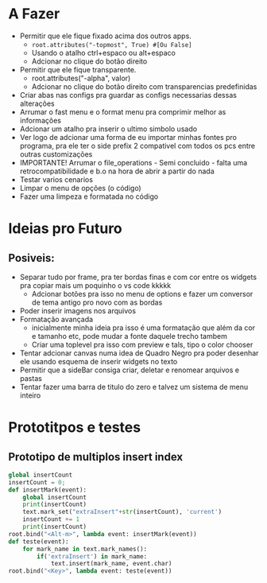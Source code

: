 # A Fazer
* Permitir que ele fique fixado acima dos outros apps.
  * `root.attributes("-topmost", True) #[Ou False]`
  * Usando o atalho ctrl+espaco ou alt+espaco
  * Adcionar no clique do botão direito
* Permitir que ele fique transparente.
  * root.attributes("-alpha", valor)
  * Adcionar no clique do botão direito com transparencias predefinidas
* Criar abas nas configs pra guardar as configs necessarias dessas alterações
* Arrumar o fast menu e o format menu pra comprimir melhor as informações
* Adcionar um atalho pra inserir o ultimo simbolo usado
* Ver logo de adcionar uma forma de eu importar minhas fontes pro programa, pra ele ter o side prefix 2 compativel com todos os pcs entre outras customizações
* IMPORTANTE! Arrumar o file_operations - Semi concluido - falta uma retrocompatibilidade e b.o na hora de abrir a partir do nada
* Testar varios cenarios
* Limpar o menu de opções (o código)
* Fazer uma limpeza e formatada no código
# Ideias pro Futuro
## Posiveis:
* Separar tudo por frame, pra ter bordas finas e com cor entre os widgets pra copiar mais um poquinho o vs code kkkkk
  * Adcionar botões pra isso no menu de options e fazer um conversor de tema antigo pro novo com as bordas
* Poder inserir imagens nos arquivos
* Formatação avançada
  * inicialmente minha ideia pra isso é uma formatação que além da cor e tamanho etc, pode mudar a fonte daquele trecho tambem
  * Criar uma toplevel pra isso com preview e tals, tipo o color chooser
* Tentar adcionar canvas numa idea de Quadro Negro pra poder desenhar ele usando esquema de inserir widgets no texto
* Permitir que a sideBar consiga criar, deletar e renomear arquivos e pastas
* Tentar fazer uma barra de titulo do zero e talvez um sistema de menu inteiro

# Prototitpos e testes
## Prototipo de multiplos insert index
```py
global insertCount
insertCount = 0;
def insertMark(event):
    global insertCount
    print(insertCount)
    text.mark_set("extraInsert"+str(insertCount), 'current')
    insertCount += 1
    print(insertCount)
root.bind("<Alt-m>", lambda event: insertMark(event))
def teste(event):
    for mark_name in text.mark_names():
        if('extraInsert') in mark_name:
            text.insert(mark_name, event.char)
root.bind("<Key>", lambda event: teste(event))
```